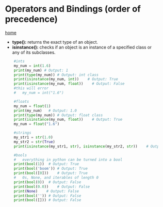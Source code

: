 # Operators and Bindings (order of precedence)
[home](../readme.md)

*   **type():** returns the exact type of an object.
*   **isinstance():** checks if an object is an instance of a specified class or any of its subclasses.

```python
    #ints
    my_num = int(1.6)
    print(my_num) # Output: 1
    print(type(my_num)) # Output: int class
    print(isinstance(my_num, int))    # Output: True
    print(isinstance(my_num, float))    # Output: False
    #this will error
    #   my_num = int("1.6")

    #floats
    my_num = float(1)
    print(my_num)   # Output: 1.0
    print(type(my_num)) # Output: float class
    print(isinstance(my_num, float))    # Output: True
    my_num = float("1.6")

    #strings
    my_str1 = str(1.0)
    my_str2 = str(True)
    print(isinstance(my_str1, str), isinstance(my_str2, str))    # Output: True True

    #bools
    #   everything in python can be turned into a bool
    print(bool(1))  # Output: True
    print(bool('boom')) # Output: True
    print(bool([0]))    # Output: True
    #   0s, None, and iterables of length 0
    print(bool(0))  # Output: False
    print(bool(0.0))    # Output: False
    print(None)    # Output: False
    print(bool('')) # Output: False
    print(bool([])) # Output: False
```